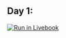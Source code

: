 ## Day 1: 
[![Run in Livebook](https://livebook.dev/badge/v1/blue.svg)](https://livebook.dev/run?url=https%3A%2F%2Fraw.githubusercontent.com%2Felepedus%2Fadvent-of-code-2022-elixir%2Fmain%2Fday_one.livemd)